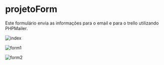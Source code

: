 # projetoForm
Este formulário envia as informações para o email e para o trello utilizando PHPMailer.


![index](https://github.com/gabrielrbarbosa23/projetoForm/assets/110126012/bba50760-fdbb-4f5d-a978-4cfc6abc6e4f)



![form1](https://github.com/gabrielrbarbosa23/projetoForm/assets/110126012/b21f1ae4-a93e-414a-9cd0-6a568283b54c)



![form2](https://github.com/gabrielrbarbosa23/projetoForm/assets/110126012/47bd8429-a57e-4d8f-b67f-180ea40afc07)
